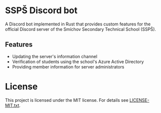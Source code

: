 # SSPŠ Discord bot

A Discord bot implemented in Rust that provides custom features for the official Discord server of
the Smíchov Secondary Technical School (SSPŠ).

## Features

- Updating the server's information channel
- Verification of students using the school's Azure Active Directory
- Providing member information for server administrators

# License

This project is licensed under the MIT license. For details see [LICENSE-MIT.txt](LICENSE-MIT.txt).

